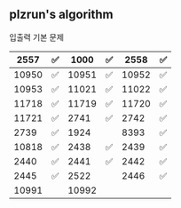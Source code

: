 ## plzrun's algorithm

입출력 기본 문제

| 2557  | ✅    | 1000  | ✅    | 2558  | ✅    |
| ----- | ---- | ----- | ---- | ----- | ---- |
| 10950 | ✅    | 10951 | ✅    | 10952 | ✅    |
| 10953 | ✅    | 11021 | ✅    | 11022 | ✅    |
| 11718 | ✅    | 11719 | ✅    | 11720 | ✅    |
| 11721 | ✅    | 2741  | ✅    | 2742  | ✅    |
| 2739  | ✅    | 1924  |      | 8393  | ✅    |
| 10818 | ✅    | 2438  | ✅    | 2439  | ✅    |
| 2440  | ✅    | 2441  | ✅    | 2442  | ✅    |
| 2445  | ✅    | 2522  |      | 2446  | ✅    |
| 10991 |      | 10992 |      |       |      |

